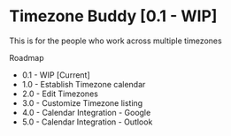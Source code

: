 # Timezone Buddy [0.1 - WIP]

This is for the people who work across multiple timezones

Roadmap
* 0.1 - WIP [Current]
* 1.0 - Establish Timezone calendar
* 2.0 - Edit Timezones
* 3.0 - Customize Timezone listing
* 4.0 - Calendar Integration - Google
* 5.0 - Calendar Integration - Outlook   
